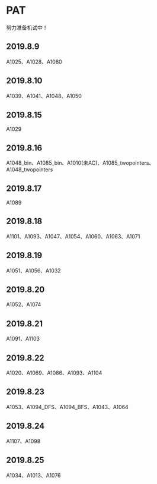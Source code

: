 # PAT

努力准备机试中！

## 2019.8.9

A1025、A1028、A1080

## 2019.8.10

A1039、A1041、A1048、A1050

## 2019.8.15

A1029

## 2019.8.16

A1048_bin、A1085_bin、A1010(未AC)、A1085_twopointers、A1048_twopointers

## 2019.8.17

A1089

## 2019.8.18

A1101、A1093、A1047、A1054、A1060、A1063、A1071

## 2019.8.19

A1051、A1056、A1032

## 2019.8.20

A1052、A1074

## 2019.8.21

A1091、A1103

## 2019.8.22

A1020、A1069、A1086、A1093、A1104

## 2019.8.23

A1053、A1094_DFS、A1094_BFS、A1043、A1064

## 2019.8.24

A1107、A1098

## 2019.8.25

A1034、A1013、A1076
